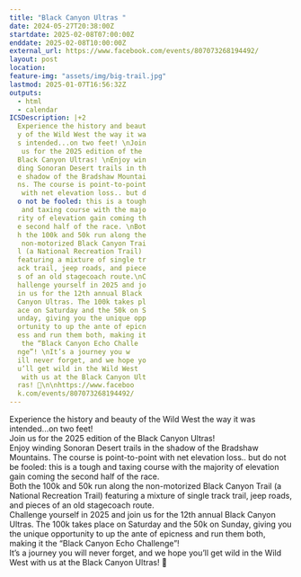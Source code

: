 ```yaml
---
title: "Black Canyon Ultras "
date: 2024-05-27T20:38:00Z
startdate: 2025-02-08T07:00:00Z
enddate: 2025-02-08T10:00:00Z
external_url: https://www.facebook.com/events/807073268194492/
layout: post
location: 
feature-img: "assets/img/big-trail.jpg"
lastmod: 2025-01-07T16:56:32Z
outputs:
  - html
  - calendar
ICSDescription: |+2
  Experience the history and beaut  y of the Wild West the way it wa  s intended...on two feet! \nJoin   us for the 2025 edition of the   Black Canyon Ultras! \nEnjoy win  ding Sonoran Desert trails in th  e shadow of the Bradshaw Mountai  ns. The course is point-to-point   with net elevation loss.. but d  o not be fooled: this is a tough   and taxing course with the majo  rity of elevation gain coming th  e second half of the race. \nBot  h the 100k and 50k run along the   non-motorized Black Canyon Trai  l (a National Recreation Trail)   featuring a mixture of single tr  ack trail, jeep roads, and piece  s of an old stagecoach route.\nC  hallenge yourself in 2025 and jo  in us for the 12th annual Black   Canyon Ultras. The 100k takes pl  ace on Saturday and the 50k on S  unday, giving you the unique opp  ortunity to up the ante of epicn  ess and run them both, making it   the “Black Canyon Echo Challe  nge”! \nIt’s a journey you w  ill never forget, and we hope yo  u’ll get wild in the Wild West   with us at the Black Canyon Ult  ras! 🤠\n\nhttps://www.faceboo  k.com/events/807073268194492/
---
```


Experience the history and beauty of the Wild West the way it was intended...on two feet! <br>
  Join us for the 2025 edition of the Black Canyon Ultras! <br>
  Enjoy winding Sonoran Desert trails in the shadow of the Bradshaw Mountains. The course is point-to-point with net elevation loss.. but do not be fooled&#58; this is a tough and taxing course with the majority of elevation gain coming the second half of the race. <br>
  Both the 100k and 50k run along the non-motorized Black Canyon Trail (a National Recreation Trail) featuring a mixture of single track trail, jeep roads, and pieces of an old stagecoach route.<br>
  Challenge yourself in 2025 and join us for the 12th annual Black Canyon Ultras. The 100k takes place on Saturday and the 50k on Sunday, giving you the unique opportunity to up the ante of epicness and run them both, making it the “Black Canyon Echo Challenge”! <br>
  It’s a journey you will never forget, and we hope you’ll get wild in the Wild West with us at the Black Canyon Ultras! 🤠<br>
  <br>
  
